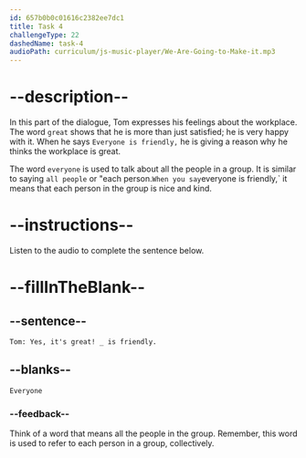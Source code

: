 ```yaml
---
id: 657b0b0c01616c2382ee7dc1
title: Task 4
challengeType: 22
dashedName: task-4
audioPath: curriculum/js-music-player/We-Are-Going-to-Make-it.mp3
---
```


<!-- (Audio) Tom: Yes, it's great! Everyone is friendly.  -->

# --description--

In this part of the dialogue, Tom expresses his feelings about the workplace. The word `great` shows that he is more than just satisfied; he is very happy with it. When he says `Everyone is friendly,` he is giving a reason why he thinks the workplace is great.

The word `everyone` is used to talk about all the people in a group. It is similar to saying `all people` or "each person.` When you say `everyone is friendly,` it means that each person in the group is nice and kind.

# --instructions--

Listen to the audio to complete the sentence below.

# --fillInTheBlank--

## --sentence--

`Tom: Yes, it's great! _ is friendly.`

## --blanks--

`Everyone`

### --feedback--

Think of a word that means all the people in the group. Remember, this word is used to refer to each person in a group, collectively.
